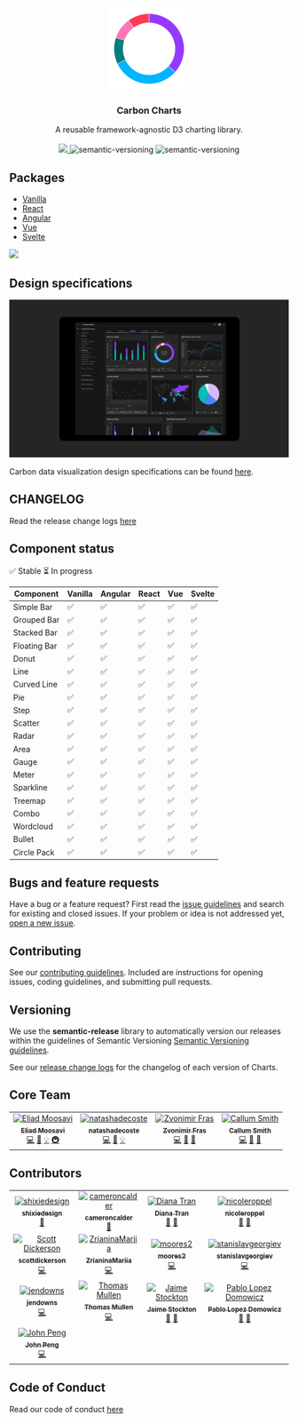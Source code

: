 <p align="center">
	<a href="https://carbon-design-system.github.io/carbon-charts/">
		<img src="assets/logo.svg" alt="Carbon Charts" width=150 height=150 />
	</a>
	<h3 align="center">Carbon Charts</h3>
	<p align="center">
		A reusable framework-agnostic D3 charting library.
		<br /><br />
		<a href="https://www.npmjs.com/package/@carbon/charts">
			<img src="https://img.shields.io/npm/v/@carbon/charts.svg" />
		</a>
		<img alt="semantic-versioning" src="https://img.shields.io/badge/%20%20%F0%9F%93%A6%F0%9F%9A%80-semantic--ver-e10079.svg" />
		<img alt="semantic-versioning" src="https://img.shields.io/badge/downloads-+20k%2Fweek-green" />
	</p>
</p>

## Packages
- [Vanilla](./packages/core)
- [React](./packages/react)
- [Angular](./packages/angular)
- [Vue](./packages/vue)
- [Svelte](./packages/svelte)

<a href="https://www.netlify.com" target="_blank">
  <img src="https://www.netlify.com/img/global/badges/netlify-color-accent.svg" />
</a>

## Design specifications
<a href="https://www.carbondesignsystem.com/data-visualization/getting-started" target="_blank">
  <img src="./assets/dv_dark_theme.png" width=700 />
</a>

Carbon data visualization design specifications can be found [here](https://www.carbondesignsystem.com/data-visualization/getting-started).

## CHANGELOG
Read the release change logs [here](./CHANGELOG.md)

## Component status
:white_check_mark: Stable :hourglass_flowing_sand: In progress

| Component   | Vanilla            | Angular                  | React | Vue | Svelte |
|-------------|--------------------|--------------------------|-------|-------| --- |
| Simple Bar  | :white_check_mark: | :white_check_mark: | :white_check_mark: | :white_check_mark: | :white_check_mark:
| Grouped Bar | :white_check_mark: | :white_check_mark: | :white_check_mark: | :white_check_mark: | :white_check_mark:
| Stacked Bar | :white_check_mark: | :white_check_mark: | :white_check_mark: | :white_check_mark: | :white_check_mark:
| Floating Bar| :white_check_mark: | :white_check_mark: | :white_check_mark: | :white_check_mark: | :white_check_mark:
| Donut       | :white_check_mark: | :white_check_mark: | :white_check_mark: | :white_check_mark: | :white_check_mark:
| Line        | :white_check_mark: | :white_check_mark: | :white_check_mark: | :white_check_mark: | :white_check_mark:
| Curved Line | :white_check_mark: | :white_check_mark: | :white_check_mark: | :white_check_mark: | :white_check_mark:
| Pie         | :white_check_mark: | :white_check_mark: | :white_check_mark: | :white_check_mark: | :white_check_mark:
| Step        | :white_check_mark: | :white_check_mark: | :white_check_mark: | :white_check_mark: | :white_check_mark:
| Scatter     | :white_check_mark: | :white_check_mark: | :white_check_mark: | :white_check_mark: | :white_check_mark:
| Radar       | :white_check_mark: | :white_check_mark: | :white_check_mark: | :white_check_mark: | :white_check_mark:
| Area        | :white_check_mark: | :white_check_mark: | :white_check_mark: | :white_check_mark: | :white_check_mark:
| Gauge       | :white_check_mark: | :white_check_mark: | :white_check_mark: | :white_check_mark: | :white_check_mark:
| Meter       | :white_check_mark: | :white_check_mark: | :white_check_mark: | :white_check_mark: | :white_check_mark:
| Sparkline   | :white_check_mark: | :white_check_mark: | :white_check_mark: | :white_check_mark: | :white_check_mark:
| Treemap     | :white_check_mark: | :white_check_mark: | :white_check_mark: | :white_check_mark: | :white_check_mark:
| Combo       | :white_check_mark: | :white_check_mark: | :white_check_mark: | :white_check_mark: | :white_check_mark:
| Wordcloud     | :white_check_mark: | :white_check_mark: | :white_check_mark: | :white_check_mark: | :white_check_mark:
| Bullet     | :white_check_mark: | :white_check_mark: | :white_check_mark: | :white_check_mark: | :white_check_mark:
| Circle Pack     | :white_check_mark: | :white_check_mark: | :white_check_mark: | :white_check_mark: | :white_check_mark: |

## Bugs and feature requests

Have a bug or a feature request? First read the [issue guidelines](https://github.com/carbon-design-system/carbon-charts/blob/master/CONTRIBUTING.md#issue-guidelines) and search for existing and closed issues. If your problem or idea is not addressed yet, [open a new issue](https://github.com/carbon-design-system/carbon-charts/issues/new).

## Contributing

See our [contributing guidelines](https://github.com/carbon-design-system/carbon-charts/blob/master/CONTRIBUTING.md). Included are instructions for opening issues, coding guidelines, and submitting pull requests.

<!-- ## Community

Get updates on Charts' development and chat with the core team and community. -->

## Versioning

We use the **semantic-release** library to automatically version our releases within the guidelines of Semantic Versioning [Semantic Versioning guidelines](http://semver.org/).

See our [release change logs](https://github.com/carbon-design-system/carbon-charts/blob/master/CHANGELOG.md) for the changelog of each version of Charts.


## Core Team
<!-- ALL-CONTRIBUTORS-LIST:START - Do not remove or modify this section -->
<!-- prettier-ignore -->
<table>
  <tr>
    <td align="center"><a href="http://eMoosavi.com"><img src="https://avatars3.githubusercontent.com/u/14989804?v=4" width="100px;" alt="Eliad Moosavi"/><br /><sub><b>Eliad Moosavi</b></sub></a><br /><a href="https://github.com/carbon-design-system/carbon-charts/commits?author=theiliad" title="Code">💻</a> <a href="https://github.com/carbon-design-system/carbon-charts/commits?author=theiliad" title="Documentation">📖</a> <a href="#example-theiliad" title="Examples">💡</a> <a href="#infra-theiliad" title="Infrastructure (Hosting, Build-Tools, etc)">🚇</a></td>
	<td align="center"><a href="https://github.com/natashadecoste"><img src="https://avatars0.githubusercontent.com/u/14351335?v=4" width="100px;" alt="natashadecoste"/><br /><sub><b>natashadecoste</b></sub></a><br /><a href="https://github.com/carbon-design-system/carbon-charts/commits?author=natashadecoste" title="Code">💻</a> <a href="https://github.com/carbon-design-system/carbon-charts/commits?author=natashadecoste" title="Documentation">📖</a> <a href="#example-natashadecoste" title="Examples">💡</a></td>
    <td align="center"><a href="http://www.zvonimirfras.com"><img src="https://avatars0.githubusercontent.com/u/9692126?v=4" width="100px;" alt="Zvonimir Fras"/><br /><sub><b>Zvonimir Fras</b></sub></a><br /><a href="https://github.com/carbon-design-system/carbon-charts/commits?author=zvonimirfras" title="Code">💻</a> <a href="https://github.com/carbon-design-system/carbon-charts/commits?author=zvonimirfras" title="Documentation">📖</a> <a href="#review-zvonimirfras" title="Reviewed Pull Requests">👀</a></td>
    <td align="center"><a href="http://reallyawesomedomain.com"><img src="https://avatars1.githubusercontent.com/u/1744185?v=4" width="100px;" alt="Callum Smith"/><br /><sub><b>Callum Smith</b></sub></a><br /><a href="https://github.com/carbon-design-system/carbon-charts/commits?author=cal-smith" title="Code">💻</a> <a href="https://github.com/carbon-design-system/carbon-charts/commits?author=cal-smith" title="Documentation">📖</a> <a href="#review-cal-smith" title="Reviewed Pull Requests">👀</a></td>
  </tr>
</table>

<!-- ALL-CONTRIBUTORS-LIST:END -->

## Contributors
<!-- ALL-CONTRIBUTORS-LIST:START - Do not remove or modify this section -->
<!-- prettier-ignore -->
<table>
  <tr>
    <td align="center"><a href="https://github.com/shixiedesign"><img src="https://avatars3.githubusercontent.com/u/15144993?&v=4" width="100px;" alt="shixiedesign"/><br /><sub><b>shixiedesign</b></sub></a><br /><a href="#design-shixiedesign" title="Design">🎨</a></td>
	<td align="center"><a href="https://github.com/cameroncalder"><img src="https://avatars0.githubusercontent.com/u/50155706?&v=4" width="100px;" alt="cameroncalder"/><br /><sub><b>cameroncalder</b></sub></a><br /><a href="#design-cameroncalder" title="Design">🎨</a></td>
    <td align="center"><a href="https://github.com/dianatran18"><img src="https://avatars3.githubusercontent.com/u/43549567?v=4" width="100px;" alt="Diana Tran"/><br /><sub><b>Diana Tran</b></sub></a><br /><a href="#design-dianatran18" title="Design">🎨</a> <a href="https://github.com/carbon-design-system/carbon-charts/commits?author=dianatran18" title="Documentation">📖</a></td>
	<td align="center"><a href="https://github.com/nicoleroppel"><img src="https://avatars0.githubusercontent.com/u/43546639?v=4" width="100px;" alt="nicoleroppel"/><br /><sub><b>nicoleroppel</b></sub></a><br /><a href="#design-nicoleroppel" title="Design">🎨</a> <a href="https://github.com/carbon-design-system/carbon-charts/commits?author=nicoleroppel" title="Documentation">📖</a></td>
  </tr>
  <tr>
	<td align="center"><a href="https://github.com/scottdickerson"><img src="https://avatars0.githubusercontent.com/u/6663002?s=460&v=4" width="100px;" alt="Scott Dickerson"/><br /><sub><b>scottdickerson</b></sub></a><br /> <a href="https://github.com/carbon-design-system/carbon-charts/commits?author=scottdickerson" title="Code">💻</a></td>
	<td align="center"><a href="https://github.com/ZrianinaMariia"><img src="https://avatars0.githubusercontent.com/u/5481483?&v=4" width="100px;" alt="ZrianinaMariia"/><br /><sub><b>ZrianinaMariia</b></sub></a><br /> <a href="https://github.com/carbon-design-system/carbon-charts/commits?author=ZrianinaMariia" title="Code">💻</a></td>
	<td align="center"><a href="https://github.com/moores2"><img src="https://avatars0.githubusercontent.com/u/6977424?v=4" width="100px;" alt="moores2"/><br /><sub><b>moores2</b></sub></a><br /> <a href="https://github.com/carbon-design-system/carbon-charts/commits?author=moores2" title="Code">💻</a></td>
    <td align="center"><a href="https://github.com/stanislavgeorgiev"><img src="https://avatars2.githubusercontent.com/u/1253469?&v=4" width="100px;" alt="stanislavgeorgiev"/><br /><sub><b>stanislavgeorgiev</b></sub></a><br /> <a href="https://github.com/carbon-design-system/carbon-charts/commits?author=stanislavgeorgiev" title="Code">💻</a></td>
  </tr>
  <tr>
	<td align="center"><a href="https://github.com/jendowns"><img src="https://avatars2.githubusercontent.com/u/9057921?&v=4" width="100px;" alt="jendowns"/><br /><sub><b>jendowns</b></sub></a><br /> <a href="https://github.com/carbon-design-system/carbon-charts/commits?author=jendowns" title="Code">💻</a></td>
    <td align="center"><a href="https://github.com/t-mullen"><img src="https://avatars0.githubusercontent.com/u/14932492?v=4" width="100px;" alt="Thomas Mullen"/><br /><sub><b>Thomas Mullen</b></sub></a><br /><a href="https://github.com/carbon-design-system/carbon-charts/commits?author=t-mullen" title="Code">💻</a></td>
    <td align="center"><a href="https://github.com/JaimeMae"><img src="https://avatars0.githubusercontent.com/u/43579539?v=4" width="100px;" alt="Jaime Stockton"/><br /><sub><b>Jaime Stockton</b></sub></a><br /><a href="#design-JaimeMae" title="Design">🎨</a> <a href="https://github.com/carbon-design-system/carbon-charts/commits?author=JaimeMae" title="Documentation">📖</a></td>
    <td align="center"><a href="https://github.com/PLopezD"><img src="https://avatars1.githubusercontent.com/u/5810053?v=4" width="100px;" alt="Pablo Lopez Domowicz"/><br /><sub><b>Pablo Lopez Domowicz</b></sub></a><br /><a href="#design-PLopezD" title="Design">🎨</a> <a href="https://github.com/carbon-design-system/carbon-charts/commits?author=PLopezD" title="Documentation">📖</a></td>
  </tr>
  <tr>
    <td align="center"><a href="http://www.johnpeng47.com"><img src="https://avatars3.githubusercontent.com/u/9957837?v=4" width="100px;" alt="John Peng"/><br /><sub><b>John Peng</b></sub></a><br /><a href="https://github.com/carbon-design-system/carbon-charts/commits?author=JohnPeng47" title="Code">💻</a></td>
  </tr>
</table>

<!-- ALL-CONTRIBUTORS-LIST:END -->

## Code of Conduct
Read our code of conduct [here](./CODE_OF_CONDUCT.md)
